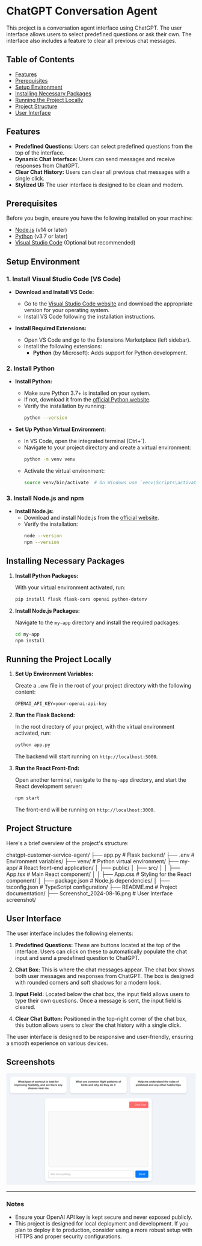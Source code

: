 # ChatGPT Conversation Agent

This project is a conversation agent interface using ChatGPT. The user interface allows users to select predefined questions or ask their own. The interface also includes a feature to clear all previous chat messages.

## Table of Contents

- [Features](#features)
- [Prerequisites](#prerequisites)
- [Setup Environment](#setup-environment)
- [Installing Necessary Packages](#installing-necessary-packages)
- [Running the Project Locally](#running-the-project-locally)
- [Project Structure](#project-structure)
- [User Interface](#user-interface)

## Features

- **Predefined Questions:** Users can select predefined questions from the top of the interface.
- **Dynamic Chat Interface:** Users can send messages and receive responses from ChatGPT.
- **Clear Chat History:** Users can clear all previous chat messages with a single click.
- **Stylized UI:** The user interface is designed to be clean and modern.

## Prerequisites

Before you begin, ensure you have the following installed on your machine:

- [Node.js](https://nodejs.org/) (v14 or later)
- [Python](https://www.python.org/) (v3.7 or later)
- [Visual Studio Code](https://code.visualstudio.com/) (Optional but recommended)

## Setup Environment

### 1. Install Visual Studio Code (VS Code)

- **Download and Install VS Code:**
  - Go to the [Visual Studio Code website](https://code.visualstudio.com/) and download the appropriate version for your operating system.
  - Install VS Code following the installation instructions.

- **Install Required Extensions:**
  - Open VS Code and go to the Extensions Marketplace (left sidebar).
  - Install the following extensions:
    - **Python** (by Microsoft): Adds support for Python development.

### 2. Install Python

- **Install Python:**
  - Make sure Python 3.7+ is installed on your system.
  - If not, download it from the [official Python website](https://www.python.org/).
  - Verify the installation by running:
    ```bash
    python --version
    ```

- **Set Up Python Virtual Environment:**
  - In VS Code, open the integrated terminal (Ctrl+`).
  - Navigate to your project directory and create a virtual environment:
    ```bash
    python -m venv venv
    ```
  - Activate the virtual environment:
    ```bash
    source venv/bin/activate  # On Windows use `venv\Scripts\activate`
    ```

### 3. Install Node.js and npm

- **Install Node.js:**
  - Download and install Node.js from the [official website](https://nodejs.org/).
  - Verify the installation:
    ```bash
    node --version
    npm --version
    ```

## Installing Necessary Packages

1. **Install Python Packages:**

    With your virtual environment activated, run:

    ```bash
    pip install flask flask-cors openai python-dotenv
    ```

2. **Install Node.js Packages:**

    Navigate to the `my-app` directory and install the required packages:

    ```bash
    cd my-app
    npm install
    ```

## Running the Project Locally

1. **Set Up Environment Variables:**

    Create a `.env` file in the root of your project directory with the following content:

    ```env
    OPENAI_API_KEY=your-openai-api-key
    ```

2. **Run the Flask Backend:**

    In the root directory of your project, with the virtual environment activated, run:

    ```bash
    python app.py
    ```

    The backend will start running on `http://localhost:5000`.

3. **Run the React Front-End:**

    Open another terminal, navigate to the `my-app` directory, and start the React development server:

    ```bash
    npm start
    ```

    The front-end will be running on `http://localhost:3000`.

## Project Structure

Here's a brief overview of the project's structure:

chatgpt-customer-service-agent/
├── app.py                    # Flask backend/
├── .env                      # Environment variables/
├── venv/                     # Python virtual environment/
├── my-app/                   # React front-end application/
│   ├── public/
│   ├── src/
│   │   ├── App.tsx           # Main React component/
│   │   ├── App.css           # Styling for the React component/
│   ├── package.json          # Node.js dependencies/
│   ├── tsconfig.json         # TypeScript configuration/
├── README.md                 # Project documentation/
├── Screenshot_2024-08-16.png # User Interface screenshot/


## User Interface

The user interface includes the following elements:

1. **Predefined Questions:** These are buttons located at the top of the interface. Users can click on these to automatically populate the chat input and send a predefined question to ChatGPT.

2. **Chat Box:** This is where the chat messages appear. The chat box shows both user messages and responses from ChatGPT. The box is designed with rounded corners and soft shadows for a modern look.

3. **Input Field:** Located below the chat box, the input field allows users to type their own questions. Once a message is sent, the input field is cleared.

4. **Clear Chat Button:** Positioned in the top-right corner of the chat box, this button allows users to clear the chat history with a single click.

The user interface is designed to be responsive and user-friendly, ensuring a smooth experience on various devices.

## Screenshots

![User Interface](./UI.png)

---

### Notes

- Ensure your OpenAI API key is kept secure and never exposed publicly.
- This project is designed for local deployment and development. If you plan to deploy it to production, consider using a more robust setup with HTTPS and proper security configurations.
